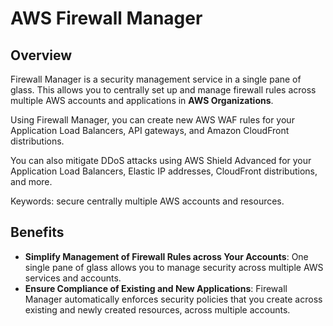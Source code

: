 # AWS Firewall Manager

## Overview

Firewall Manager is a security management service in a single pane of glass. This allows you to centrally set up and manage firewall rules across multiple AWS accounts and applications in **AWS Organizations**.

Using Firewall Manager, you can create new AWS WAF rules for your Application Load Balancers, API gateways, and Amazon CloudFront distributions.

You can also mitigate DDoS attacks using AWS Shield Advanced for your Application Load Balancers, Elastic IP addresses, CloudFront distributions, and more.

Keywords: secure centrally multiple AWS accounts and resources.


## Benefits

- **Simplify Management of Firewall Rules across Your Accounts**:  One single pane of glass allows you to manage security across multiple AWS services and accounts.
- **Ensure Compliance of Existing and New Applications**:
Firewall Manager automatically enforces security policies that you create across existing and newly created resources, across multiple accounts.